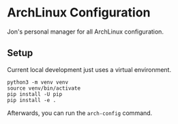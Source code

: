 # ArchLinux Configuration

Jon's personal manager for all ArchLinux configuration.

## Setup

Current local development just uses a virtual environment.

    python3 -m venv venv
    source venv/bin/activate
    pip install -U pip
    pip install -e .

Afterwards, you can run the `arch-config` command.
